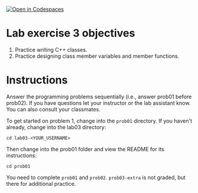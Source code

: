 [![Open in Codespaces](https://classroom.github.com/assets/launch-codespace-2972f46106e565e64193e422d61a12cf1da4916b45550586e14ef0a7c637dd04.svg)](https://classroom.github.com/open-in-codespaces?assignment_repo_id=16055588)
# Lab exercise 3 objectives
1. Practice writing C++ classes.
2. Practice designing class member variables and member functions.

# Instructions
Answer the programming problems sequentially (i.e., answer prob01 before prob02). 
If you have questions let your instructor or the lab assistant know. You can also consult your classmates.

To get started on problem 1, change into the `prob01` directory. If you haven't already, change into the lab03 directory:
```
cd lab03-<YOUR_USERNAME>
```

Then change into the prob01 folder and view the README for its instructions:
```
cd prob01
```

You need to complete `prob01` and `prob02`. `prob03-extra` is not graded, but there for additional practice. 
